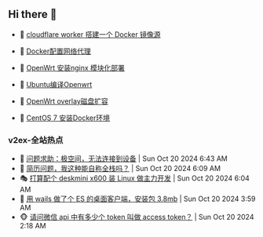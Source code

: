 ## Hi there 👋

<!--
**dkyg666/dkyg666** is a ✨ _special_ ✨ repository because its `README.md` (this file) appears on your GitHub profile.

Here are some ideas to get you started:

- 🔭 I’m currently working on ...
- 🌱 I’m currently learning ...
- 👯 I’m looking to collaborate on ...
- 🤔 I’m looking for help with ...
- 💬 Ask me about ...
- 📫 How to reach me: ...
- 😄 Pronouns: ...
- ⚡ Fun fact: ...
-->

<!-- BLOG-POST-LIST:START -->
- 🦩 [cloudflare worker 搭建一个 Docker 镜像源](http://blog.1996099.xyz/archives/cloudflare-worker-da-jian-yi-ge-docker-jing-xiang-zhan) 

- 🚦 [Docker配置网络代理](http://blog.1996099.xyz/archives/dockerpei-zhi-wang-luo-dai-li) 

- 🫶 [OpenWrt 安装nginx 模块化部署](http://blog.1996099.xyz/archives/openwrt-an-zhuang-nginx-mo-kuai-hua-bu-shu) 

- 🦄 [Ubuntu编译Openwrt](http://blog.1996099.xyz/archives/ubuntuzi-bian-yi-openwrt) 

- 🐻 [OpenWrt overlay磁盘扩容](http://blog.1996099.xyz/archives/openwrt-overlay) 

- 🤖 [CentOS 7 安装Docker环境](http://blog.1996099.xyz/archives/centos-docker) 
<!-- BLOG-POST-LIST:END -->

### v2ex-全站热点
<!-- v2ex:START -->
- 🥸 [问题求助：极空间，无法连接到设备](https://www.v2ex.com/t/1081900#reply0) | Sun Oct 20 2024 6:43 AM
- 🤗 [简历问题，我这种能自称全栈吗？](https://www.v2ex.com/t/1081894#reply10) | Sun Oct 20 2024 6:09 AM
- 🎭 [打算配个 deskmini x600 装 Linux 做主力开发](https://www.v2ex.com/t/1081893#reply5) | Sun Oct 20 2024 6:04 AM
- 🥷 [用 wails 做了个 ES 的桌面客户端，安装包 3.8mb](https://www.v2ex.com/t/1081878#reply11) | Sun Oct 20 2024 3:59 AM
- 🐵 [请问微信 api 中有多少个 token 叫做 access token？](https://www.v2ex.com/t/1081860#reply4) | Sun Oct 20 2024 2:18 AM<!-- v2ex:END -->

